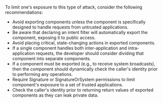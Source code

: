 To limit one's exposure to this type of attack, consider the following recommendations: 

- Avoid exporting components unless the component is specifically designed to handle requests from untrusted applications. 
- Be aware that declaring an intent filter will automatically export the component, exposing it to public access.
- Avoid placing critical, state-changing actions in exported components. 
- If a single component handles both inter-application and intra-application requests, the developer should consider dividing that component into separate components.
- If a component must be exported (e.g., to receive system broadcasts), then the component should dynamically check the caller's identity prior to performing any operations. 
- Require Signature or SignatureOrSystem permissions to limit component's exposure to a set of trusted applications. 
- Check the caller's identity prior to returning return values of exported components as they can leak private data.
